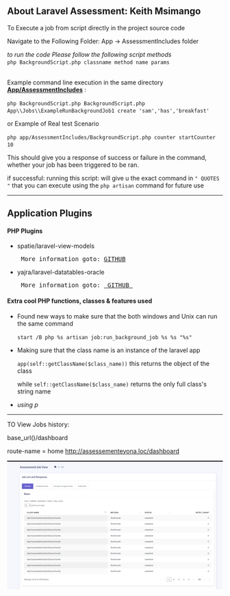 ## About Laravel Assessment: Keith Msimango

To Execute a job from script directly in the project source code

Navigate to the Following Folder: 
App -> AssessmentIncludes folder 

_to run the code Please follow the following script methods_ 
<br>
`php BackgroundScript.php classname method name params`

<br>
Example command line execution in the same directory <b><u>App/AssessmentIncludes</u></b> :


`php BackgroundScript.php BackgroundScript.php App\\Jobs\\ExampleRunBackgroundJob1 create 'sam','has','breakfast'`

or
Example of Real test Scenario

`php app/AssessmentIncludes/BackgroundScript.php counter startCounter 10`

This should give you a response of success or failure in the command, whether your job has been triggered to be ran. 

if successful: running this script: will give u the exact command in `" QUOTES "` that you can execute using the `php artisan` command for future use

___
<h2> Application Plugins </h2>
<h4> PHP Plugins</h4>
<ul>
    <li> spatie/laravel-view-models <pre> More information goto: <a href="https://github.com/spatie/laravel-view-models">GITHUB</a></pre></li>
    <li> yajra/laravel-datatables-oracle <pre> More information goto: <a href="https://github.com/yajra/laravel-datatables-docs"> GITHUB </a></pre></li>

</ul>

<h4> Extra cool PHP functions, classes & features used </h4>
<ul>
<li> Found new ways to make sure that the both windows and Unix can run the same command

`start /B php %s artisan job:run_background_job %s %s "%s"`

</li> 

<li> Making sure that the class name is an instance of the laravel app

`app(self::getClassName($class_name))`
this returns the object of the class

while
`self::getClassName($class_name)` returns the only full class's string name

<li> <i> using p </i> 
</li>

</ul>



___
TO View Jobs history:

base_url()/dashboard

route-name = home
http://assessementeyona.loc/dashboard

![img_1.png](img_1.png)




